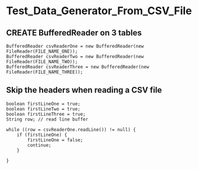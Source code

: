 # Test_Data_Generator_From_CSV_File
## CREATE BufferedReader on 3 tables
```
BufferedReader csvReaderOne = new BufferedReader(new FileReader(FILE_NAME_ONE));
BufferedReader csvReaderTwo = new BufferedReader(new FileReader(FILE_NAME_TWO));
BufferedReader csvReaderThree = new BufferedReader(new FileReader(FILE_NAME_THREE));
```
## Skip the headers when reading a CSV file
```
boolean firstLineOne = true;
boolean firstLineTwo = true;
boolean firstLineThree = true;
String row; // read line buffer

while ((row = csvReaderOne.readLine()) != null) {
    if (firstLineOne) {
        firstLineOne = false;
        continue;
    }

}

```
